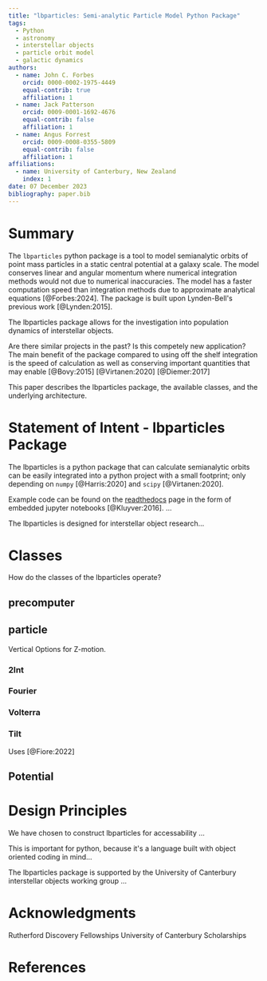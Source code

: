 ```yaml
---
title: "lbparticles: Semi-analytic Particle Model Python Package"
tags:
  - Python
  - astronomy
  - interstellar objects
  - particle orbit model
  - galactic dynamics
authors:
  - name: John C. Forbes
    orcid: 0000-0002-1975-4449
    equal-contrib: true
    affiliation: 1
  - name: Jack Patterson
    orcid: 0009-0001-1692-4676
    equal-contrib: false
    affiliation: 1
  - name: Angus Forrest
    orcid: 0009-0008-0355-5809
    equal-contrib: false
    affiliation: 1
affiliations:
  - name: University of Canterbury, New Zealand
    index: 1
date: 07 December 2023
bibliography: paper.bib
---
```


# Summary

The `lbparticles` python package is a tool to model semianalytic orbits of point mass particles in a static central potential at a galaxy scale. The model conserves linear and angular momentum where numerical integration methods would not due to numerical inaccuracies. The model has a faster computation speed than integration methods due to approximate analytical equations [@Forbes:2024]. The package is built upon Lynden-Bell's previous work [@Lynden:2015].

The lbparticles package allows for the investigation into population dynamics of interstellar objects. 

Are there similar projects in the past? Is this competely new application?
The main benefit of the package compared to using off the shelf integration is the speed of calculation as well as conserving important quantities that may enable 
[@Bovy:2015] [@Virtanen:2020] [@Diemer:2017]

This paper describes the lbparticles package, the available classes, and the underlying architecture.

# Statement of Intent - lbparticles Package

The lbparticles is a python package that can calculate semianalytic orbits can be easily integrated into a python project with a small footprint; only depending on `numpy` [@Harris:2020] and `scipy` [@Virtanen:2020].

Example code can be found on the [readthedocs](https://lbparticles.readthedocs.io/en/latest/) page in the form of embedded jupyter notebooks [@Kluyver:2016].  ...

The lbparticles is designed for interstellar object research...

# Classes

How do the classes of the lbparticles operate?

## precomputer

## particle

Vertical Options for Z-motion.

### 2Int

### Fourier

### Volterra

### Tilt

Uses [@Fiore:2022]

## Potential

# Design Principles

We have chosen to construct lbparticles for accessability ...

This is important for python, because it's a language built with object oriented coding in mind...

The lbparticles package is supported by the University of Canterbury interstellar objects working group ...

# Acknowledgments

Rutherford Discovery Fellowships
University of Canterbury Scholarships

# References
